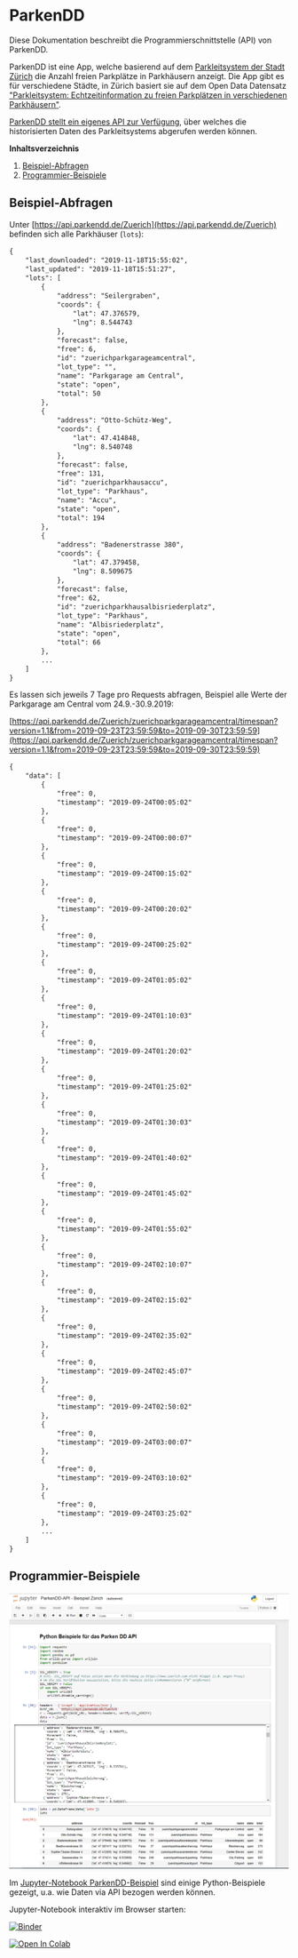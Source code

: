 # ParkenDD

Diese Dokumentation beschreibt die Programmierschnittstelle (API) von ParkenDD.

ParkenDD ist eine App, welche basierend auf dem [Parkleitsystem der Stadt Zürich](https://www.pls-zh.ch/) die Anzahl freien Parkplätze in Parkhäusern anzeigt.
Die App gibt es für verschiedene Städte, in Zürich basiert sie auf dem Open Data Datensatz ["Parkleitsystem: Echtzeitinformation zu freien Parkplätzen in verschiedenen Parkhäusern"](https://data.stadt-zuerich.ch/dataset/parkleitsystem).

[ParkenDD stellt ein eigenes API zur Verfügung](https://api.parkendd.de/), über welches die historisierten Daten des Parkleitsystems abgerufen werden können.


**Inhaltsverzeichnis**

1. [Beispiel-Abfragen](#beispiel-abfragen)
2. [Programmier-Beispiele](#programmier-beispiele)

## Beispiel-Abfragen

Unter [https://api.parkendd.de/Zuerich](https://api.parkendd.de/Zuerich) befinden sich alle Parkhäuser (`lots`):

```
{
    "last_downloaded": "2019-11-18T15:55:02",
    "last_updated": "2019-11-18T15:51:27",
    "lots": [
        {
            "address": "Seilergraben",
            "coords": {
                "lat": 47.376579,
                "lng": 8.544743
            },
            "forecast": false,
            "free": 6,
            "id": "zuerichparkgarageamcentral",
            "lot_type": "",
            "name": "Parkgarage am Central",
            "state": "open",
            "total": 50
        },
        {
            "address": "Otto-Schütz-Weg",
            "coords": {
                "lat": 47.414848,
                "lng": 8.540748
            },
            "forecast": false,
            "free": 131,
            "id": "zuerichparkhausaccu",
            "lot_type": "Parkhaus",
            "name": "Accu",
            "state": "open",
            "total": 194
        },
        {
            "address": "Badenerstrasse 380",
            "coords": {
                "lat": 47.379458,
                "lng": 8.509675
            },
            "forecast": false,
            "free": 62,
            "id": "zuerichparkhausalbisriederplatz",
            "lot_type": "Parkhaus",
            "name": "Albisriederplatz",
            "state": "open",
            "total": 66
        },
        ...
    ]
}
```

Es lassen sich jeweils 7 Tage pro Requests abfragen, Beispiel alle Werte der Parkgarage am Central vom 24.9.-30.9.2019:

[https://api.parkendd.de/Zuerich/zuerichparkgarageamcentral/timespan?version=1.1&from=2019-09-23T23:59:59&to=2019-09-30T23:59:59](https://api.parkendd.de/Zuerich/zuerichparkgarageamcentral/timespan?version=1.1&from=2019-09-23T23:59:59&to=2019-09-30T23:59:59)

```
{
    "data": [
        {
            "free": 0,
            "timestamp": "2019-09-24T00:05:02"
        },
        {
            "free": 0,
            "timestamp": "2019-09-24T00:00:07"
        },
        {
            "free": 0,
            "timestamp": "2019-09-24T00:15:02"
        },
        {
            "free": 0,
            "timestamp": "2019-09-24T00:20:02"
        },
        {
            "free": 0,
            "timestamp": "2019-09-24T00:25:02"
        },
        {
            "free": 0,
            "timestamp": "2019-09-24T01:05:02"
        },
        {
            "free": 0,
            "timestamp": "2019-09-24T01:10:03"
        },
        {
            "free": 0,
            "timestamp": "2019-09-24T01:20:02"
        },
        {
            "free": 0,
            "timestamp": "2019-09-24T01:25:02"
        },
        {
            "free": 0,
            "timestamp": "2019-09-24T01:30:03"
        },
        {
            "free": 0,
            "timestamp": "2019-09-24T01:40:02"
        },
        {
            "free": 0,
            "timestamp": "2019-09-24T01:45:02"
        },
        {
            "free": 0,
            "timestamp": "2019-09-24T01:55:02"
        },
        {
            "free": 0,
            "timestamp": "2019-09-24T02:10:07"
        },
        {
            "free": 0,
            "timestamp": "2019-09-24T02:15:02"
        },
        {
            "free": 0,
            "timestamp": "2019-09-24T02:35:02"
        },
        {
            "free": 0,
            "timestamp": "2019-09-24T02:45:07"
        },
        {
            "free": 0,
            "timestamp": "2019-09-24T02:50:02"
        },
        {
            "free": 0,
            "timestamp": "2019-09-24T03:00:07"
        },
        {
            "free": 0,
            "timestamp": "2019-09-24T03:10:02"
        },
        {
            "free": 0,
            "timestamp": "2019-09-24T03:25:02"
        },
        ...
    ]
}
```

## Programmier-Beispiele

[![](jupyter.png)](https://github.com/opendatazurich/opendatazurich.github.io/blob/master/parkendd-api/ParkenDD-Beispiel.ipynb)

Im [Jupyter-Notebook ParkenDD-Beispiel](https://github.com/opendatazurich/opendatazurich.github.io/blob/master/parkendd-api/ParkenDD-Beispiel.ipynb) sind einige Python-Beispiele gezeigt, u.a. wie Daten via API bezogen werden können.

Jupyter-Notebook interaktiv im Browser starten:

[![Binder](https://mybinder.org/badge_logo.svg)](https://mybinder.org/v2/gh/opendatazurich/opendatazurich.github.io/master?filepath=parkendd-api/ParkenDD-Beispiel.ipynb)

[![Open In Colab](https://colab.research.google.com/assets/colab-badge.svg)](https://colab.research.google.com/github/opendatazurich/opendatazurich.github.io/blob/master/parkendd-api/ParkenDD-Beispiel.ipynb)

